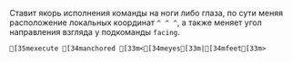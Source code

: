 Ставит якорь исполнения команды на ноги либо глаза, по сути меняя расположение локальных координат `^ ^ ^`, а также меняет угол направления взгляда у подкоманды `facing`.
```ansi
[35mexecute [34manchored [33m<[34meyes[33m|[34mfeet[33m>
```